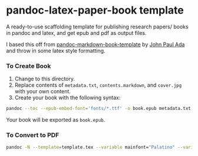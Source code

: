 # pandoc-latex-paper-book template
A ready-to-use scaffolding template for publishing research papers/ books in pandoc and latex, and get epub and pdf as output files.

I based this off from [pandoc-markdown-book-template](https://github.com/johnpaulada/pandoc-markdown-book-template) by [John Paul Ada](https://github.com/johnpaulada) and throw in some latex style formatting.

### To Create Book
1. Change to this directory.
2. Replace contents of `metadata.txt`, `contents.markdown`, and `cover.jpg` with your own content.
3. Create your book with the following syntax:
```bash
pandoc --toc --epub-embed-font='fonts/*.ttf' -o book.epub metadata.txt contents.markdown
```
Your book will be exported as `book.epub`.

### To Convert to PDF

```bash
pandoc -N --template=template.tex --variable mainfont="Palatino" --variable sansfont="Helvetica" --variable monofont="Menlo" --variable fontsize=12pt --variable version=2.0 contents.markdown --pdf-engine=xelatex --toc -o book.pdf
```